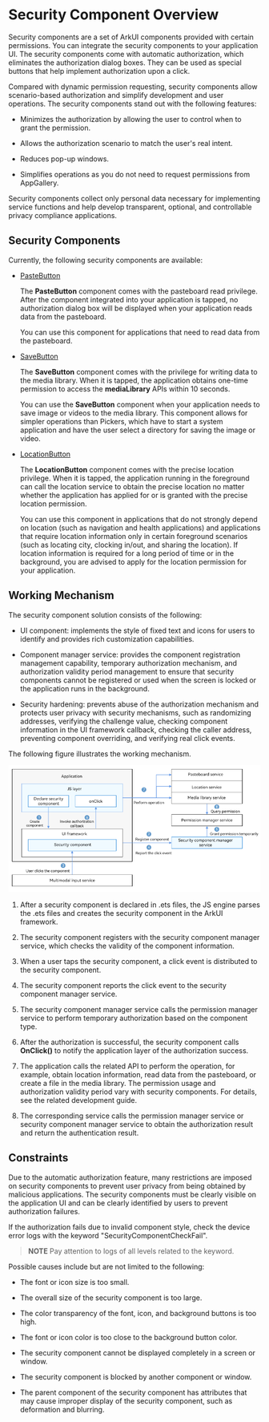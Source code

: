 # Security Component Overview


Security components are a set of ArkUI components provided with certain permissions. You can integrate the security components to your application UI. The security components come with automatic authorization, which eliminates the authorization dialog boxes. They can be used as special buttons that help implement authorization upon a click.


Compared with dynamic permission requesting, security components allow scenario-based authorization and simplify development and user operations. The security components stand out with the following features:


- Minimizes the authorization by allowing the user to control when to grant the permission.

- Allows the authorization scenario to match the user's real intent.

- Reduces pop-up windows.

- Simplifies operations as you do not need to request permissions from AppGallery.


Security components collect only personal data necessary for implementing service functions and help develop transparent, optional, and controllable privacy compliance applications.


## Security Components

Currently, the following security components are available:

- [PasteButton](pastebutton.md)
  
  The **PasteButton** component comes with the pasteboard read privilege. After the component integrated into your application is tapped, no authorization dialog box will be displayed when your application reads data from the pasteboard.

  You can use this component for applications that need to read data from the pasteboard.

- [SaveButton](savebutton.md)
  
  The **SaveButton** component comes with the privilege for writing data to the media library. When it is tapped, the application obtains one-time permission to access the **mediaLibrary** APIs within 10 seconds.

  You can use the **SaveButton** component when your application needs to save image or videos to the media library. This component allows for simpler operations than Pickers, which have to start a system application and have the user select a directory for saving the image or video.

- [LocationButton](locationbutton.md)
  
  The **LocationButton** component comes with the precise location privilege. When it is tapped, the application running in the foreground can call the location service to obtain the precise location no matter whether the application has applied for or is granted with the precise location permission.

  You can use this component in applications that do not strongly depend on location (such as navigation and health applications) and applications that require location information only in certain foreground scenarios (such as locating city, clocking in/out, and sharing the location). If location information is required for a long period of time or in the background, you are advised to apply for the location permission for your application.


## Working Mechanism

The security component solution consists of the following:

- UI component: implements the style of fixed text and icons for users to identify and provides rich customization capabilities.

- Component manager service: provides the component registration management capability, temporary authorization mechanism, and authorization validity period management to ensure that security components cannot be registered or used when the screen is locked or the application runs in the background.

- Security hardening: prevents abuse of the authorization mechanism and protects user privacy with security mechanisms, such as randomizing addresses, verifying the challenge value, checking component information in the UI framework callback, checking the caller address, preventing component overriding, and verifying real click events.

The following figure illustrates the working mechanism.

![](figures/security_component_workflow.png)


1. After a security component is declared in .ets files, the JS engine parses the .ets files and creates the security component in the ArkUI framework.

2. The security component registers with the security component manager service, which checks the validity of the component information.

3. When a user taps the security component, a click event is distributed to the security component.

4. The security component reports the click event to the security component manager service.

5. The security component manager service calls the permission manager service to perform temporary authorization based on the component type.

6. After the authorization is successful, the security component calls **OnClick()** to notify the application layer of the authorization success.

7. The application calls the related API to perform the operation, for example, obtain location information, read data from the pasteboard, or create a file in the media library.
   The permission usage and authorization validity period vary with security components. For details, see the related development guide.

8. The corresponding service calls the permission manager service or security component manager service to obtain the authorization result and return the authentication result.


## Constraints

Due to the automatic authorization feature, many restrictions are imposed on security components to prevent user privacy from being obtained by malicious applications. The security components must be clearly visible on the application UI and can be clearly identified by users to prevent authorization failures.

If the authorization fails due to invalid component style, check the device error logs with the keyword "SecurityComponentCheckFail".

> **NOTE**
> Pay attention to logs of all levels related to the keyword.

Possible causes include but are not limited to the following:

- The font or icon size is too small.

- The overall size of the security component is too large.

- The color transparency of the font, icon, and background buttons is too high.

- The font or icon color is too close to the background button color.

- The security component cannot be displayed completely in a screen or window.

- The security component is blocked by another component or window.

- The parent component of the security component has attributes that may cause improper display of the security component, such as deformation and blurring.
